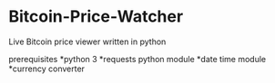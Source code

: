 # Bitcoin-Price-Watcher
Live Bitcoin price viewer written in python

prerequisites
*python 3
*requests python module
*date time module
*currency converter
